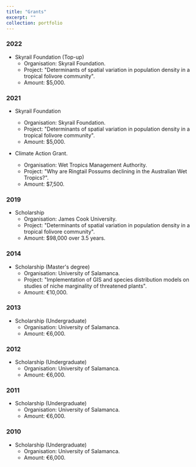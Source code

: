 ```yaml
---
title: "Grants"
excerpt: ""
collection: portfolio
---
```


### 2022

- Skyrail Foundation (Top-up)
  - Organisation: Skyrail Foundation.
  - Project: "Determinants of spatial variation in population density in a tropical folivore community".
  - Amount: $5,000.

### 2021

- Skyrail Foundation
  - Organisation: Skyrail Foundation.
  - Project: "Determinants of spatial variation in population density in a tropical folivore community".
  - Amount: $5,000.

- Climate Action Grant.
  - Organisation: Wet Tropics Management Authority.
  - Project: "Why are Ringtail Possums declining in the Australian Wet Tropics?".
  - Amount: $7,500.

### 2019

- Scholarship
  - Organisation: James Cook University.
  - Project: "Determinants of spatial variation in population density in a tropical folivore community".
  - Amount: $98,000 over 3.5 years.

### 2014

- Scholarship (Master's degree)
  - Organisation: University of Salamanca.
  - Project: "Implementation of GIS and species distribution models on studies of niche marginality of threatened plants".
  - Amount: €10,000.

### 2013

- Scholarship (Undergraduate)
  - Organisation: University of Salamanca.
  - Amount: €6,000.

### 2012

- Scholarship (Undergraduate)
  - Organisation: University of Salamanca.
  - Amount: €6,000.

### 2011

- Scholarship (Undergraduate)
  - Organisation: University of Salamanca.
  - Amount: €6,000.

### 2010

- Scholarship (Undergraduate)
  - Organisation: University of Salamanca.
  - Amount: €6,000.
